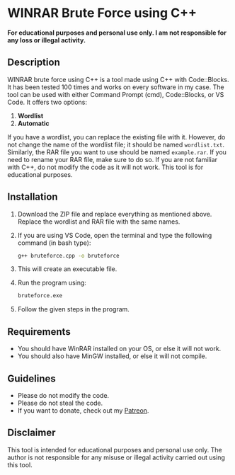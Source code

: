 # WINRAR Brute Force using C++

**For educational purposes and personal use only. I am not responsible for any loss or illegal activity.**

## Description

WINRAR brute force using C++ is a tool made using C++ with Code::Blocks. It has been tested 100 times and works on every software in my case. The tool can be used with either Command Prompt (cmd), Code::Blocks, or VS Code. It offers two options:

1. **Wordlist**
2. **Automatic**

If you have a wordlist, you can replace the existing file with it. However, do not change the name of the wordlist file; it should be named `wordlist.txt`. Similarly, the RAR file you want to use should be named `example.rar`. If you need to rename your RAR file, make sure to do so. If you are not familiar with C++, do not modify the code as it will not work. This tool is for educational purposes.

## Installation

1. Download the ZIP file and replace everything as mentioned above. Replace the wordlist and RAR file with the same names.
2. If you are using VS Code, open the terminal and type the following command (in bash type):

    ```bash
    g++ bruteforce.cpp -o bruteforce
    ```

3. This will create an executable file.
4. Run the program using:

    ```bash
    bruteforce.exe
    ```

5. Follow the given steps in the program.

## Requirements

- You should have WinRAR installed on your OS, or else it will not work.
- You should also have MinGW installed, or else it will not compile.

## Guidelines

- Please do not modify the code.
- Please do not steal the code.
- If you want to donate, check out my [Patreon](patreon.com/AndrooniLarka).

## Disclaimer

This tool is intended for educational purposes and personal use only. The author is not responsible for any misuse or illegal activity carried out using this tool.

